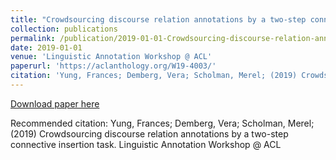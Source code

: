```yaml
---
title: "Crowdsourcing discourse relation annotations by a two-step connective insertion task"
collection: publications
permalink: /publication/2019-01-01-Crowdsourcing-discourse-relation-annotations
date: 2019-01-01
venue: 'Linguistic Annotation Workshop @ ACL'
paperurl: 'https://aclanthology.org/W19-4003/'
citation: 'Yung, Frances; Demberg, Vera; Scholman, Merel; (2019) Crowdsourcing discourse relation annotations by a two-step connective insertion task. Linguistic Annotation Workshop @ ACL'
---
```


<a href='https://aclanthology.org/W19-4003/'>Download paper here</a>

Recommended citation: Yung, Frances; Demberg, Vera; Scholman, Merel; (2019) Crowdsourcing discourse relation annotations by a two-step connective insertion task. Linguistic Annotation Workshop @ ACL